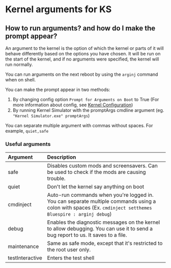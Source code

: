 # Kernel arguments for KS

## How to run arguments? and how do I make the prompt appear?

An argument to the kernel is the option of which the kernel or parts of it will behave differently based on the options you have chosen. It will be run on the start of the kernel, and if no arguments were specified, the kernel will run normally.

You can run arguments on the next reboot by using the `arginj` command when on shell.

You can make the prompt appear in two methods:

1. By changing config option `Prompt for Arguments on Boot` to True (For more information about config, see [Kernel Configuration](../config/Configuration-for-KS.md))
2. By running Kernel Simulator with the promptArgs cmdline argument (eg. `"Kernel Simulator.exe" promptArgs`)

You can separate multiple argument with commas without spaces. For example, `quiet,safe`

### Useful arguments

| Argument        | Description
|:----------------|:------------
| safe            | Disables custom mods and screensavers. Can be used to check if the mods are causing trouble.
| quiet           | Don't let the kernel say anything on boot
| cmdinject       | Auto-run commands when you're logged in. You can separate multiple commands using a colon with spaces (Ex. `cmdinject setthemes Bluespire : arginj debug`)
| debug           | Enables the diagnostic messages on the kernel to allow debugging. You can use it to send a bug report to us. It saves to a file.
| maintenance     | Same as safe mode, except that it's restricted to the root user only.
| testInteractive | Enters the test shell
